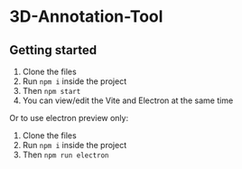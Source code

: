 # 3D-Annotation-Tool

## Getting started
1. Clone the files
2. Run `npm i` inside the project
3. Then `npm start`
4. You can view/edit the Vite and Electron at the same time

Or to use electron preview only:
1. Clone the files
2. Run `npm i` inside the project
3. Then `npm run electron`